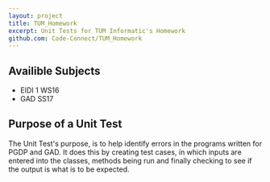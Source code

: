 ```yaml
---
layout: project
title: TUM_Homework
excerpt: Unit Tests for TUM Informatic's Homework
github.com: Code-Connect/TUM_Homework
---
```


## Availible Subjects
- EIDI 1 WS16
- GAD SS17

## Purpose of a Unit Test
The Unit Test's purpose, is to help identify errors in the programs written for PGDP and GAD. It does this by creating test cases, in which inputs are entered into the classes, methods being run and finally checking to see if the output is what is to be expected.

